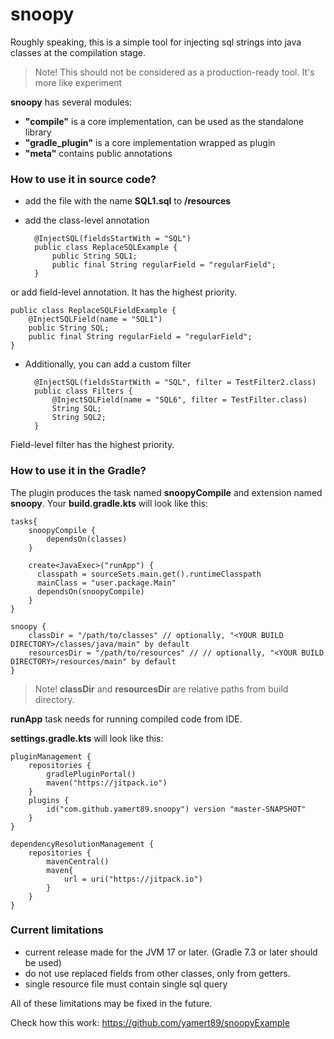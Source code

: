 # snoopy

Roughly speaking, this is a simple tool for injecting sql strings into java classes at the
compilation stage.

> Note! This should not be considered as a production-ready tool. It's more like experiment

**snoopy** has several modules:

- **"compile"** is a core implementation, can be used as the standalone library
- **"gradle_plugin"** is a core implementation wrapped as plugin
- **"meta"** contains public annotations

### How to use it in source code?

- add the file with the name **SQL1.sql** to **/resources**
- add the class-level annotation

        @InjectSQL(fieldsStartWith = "SQL")
        public class ReplaceSQLExample {
            public String SQL1;
            public final String regularField = "regularField";
        }

or add field-level annotation. It has the highest priority.

    public class ReplaceSQLFieldExample {
        @InjectSQLField(name = "SQL1")
        public String SQL;
        public final String regularField = "regularField";
    }

- Additionally, you can add a custom filter

        @InjectSQL(fieldsStartWith = "SQL", filter = TestFilter2.class)
        public class Filters {
            @InjectSQLField(name = "SQL6", filter = TestFilter.class)
            String SQL;
            String SQL2;
        }

Field-level filter has the highest priority.

### How to use it in the Gradle?

The plugin produces the task named **snoopyCompile** and extension named **snoopy**.
Your **build.gradle.kts** will look like this:

    tasks{
        snoopyCompile {
            dependsOn(classes)
        }
    
        create<JavaExec>("runApp") {
          classpath = sourceSets.main.get().runtimeClasspath
          mainClass = "user.package.Main"
          dependsOn(snoopyCompile)
        }
    }

    snoopy {
        classDir = "/path/to/classes" // optionally, "<YOUR BUILD DIRECTORY>/classes/java/main" by default
        resourcesDir = "/path/to/resources" // // optionally, "<YOUR BUILD DIRECTORY>/resources/main" by default
    }

> Note!
> **classDir** and **resourcesDir** are relative paths from build directory.

**runApp** task needs for running compiled code from IDE.

**settings.gradle.kts** will look like this:

    pluginManagement {
        repositories {
            gradlePluginPortal()
            maven("https://jitpack.io")
        }
        plugins {
            id("com.github.yamert89.snoopy") version "master-SNAPSHOT"
        }
    }
    
    dependencyResolutionManagement {
        repositories {
            mavenCentral()
            maven{
                url = uri("https://jitpack.io")
            }
        }
    }

### Current limitations

- current release made for the JVM 17 or later. (Gradle 7.3 or later should be used)
- do not use replaced fields from other classes, only from getters.
- single resource file must contain single sql query

All of these limitations may be fixed in the future.

Check how this work: https://github.com/yamert89/snoopyExample
